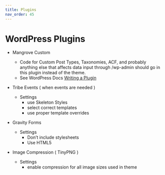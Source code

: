 ```yaml
---
title: Plugins
nav_order: 45
---
```

# WordPress Plugins

- Mangrove Custom
    - Code for Custom Post Types, Taxonomies, ACF, and probably
    anything else that affects data input through /wp-admin should go in this plugin instead of the theme.
    - See WordPress Docs [Writing a Plugin](https://codex.wordpress.org/Writing_a_Plugin)
- Tribe Events ( when events are needed )
    - Settings
        - use Skeleton Styles
        - select correct templates
        - use proper template overrides

- Gravity Forms
    - Settings
        - Don’t include stylesheets
        - Use HTML5
- Image Compression ( TinyPNG )
    - Settings
        - enable compression for all image sizes used in theme
